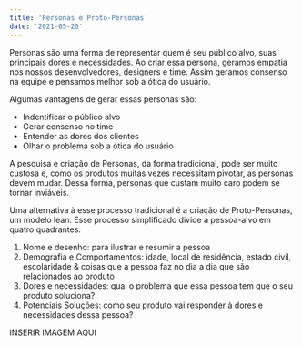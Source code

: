 ```yaml
---
title: 'Personas e Proto-Personas'
date: '2021-05-20'
---
```


Personas são uma forma de representar quem é seu público alvo, suas principais dores e necessidades. Ao criar essa persona, geramos empatia nos nossos desenvolvedores, designers e time. Assim geramos consenso na equipe e pensamos melhor sob a ótica do usuário.

Algumas vantagens de gerar essas personas são:
- Indentificar o público alvo
- Gerar consenso no time
- Entender as dores dos clientes
- Olhar o problema sob a ótica do usuário

A pesquisa e criação de Personas, da forma tradicional, pode ser muito custosa e, como os produtos muitas vezes necessitam pivotar, as personas devem mudar. Dessa forma, personas que custam muito caro podem se tornar inviáveis.

Uma alternativa à esse processo tradicional é a criação de Proto-Personas, um modelo lean. Esse processo simplificado divide a pessoa-alvo em quatro quadrantes:
1. Nome e desenho: para ilustrar e resumir a pessoa
2. Demografia e Comportamentos: idade, local de residência, estado civil, escolaridade & coisas que a pessoa faz no dia a dia que são relacionados ao produto
3. Dores e necessidades: qual o problema que essa pessoa tem que o seu produto soluciona?
4. Potenciais Soluções: como seu produto vai responder à dores e necessidades dessa pessoa?

INSERIR IMAGEM AQUI

